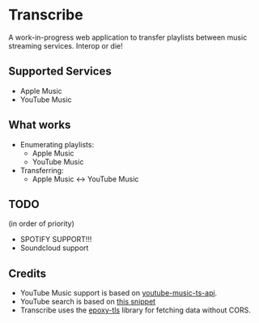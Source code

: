 # Transcribe

A work-in-progress web application to transfer playlists between music streaming services. Interop or die!

## Supported Services

- Apple Music
- YouTube Music

## What works
- Enumerating playlists:
  - Apple Music
  - YouTube Music
- Transferring:
  - Apple Music <-> YouTube Music

## TODO
(in order of priority)

- SPOTIFY SUPPORT!!!
- Soundcloud support

## Credits
- YouTube Music support is based on [youtube-music-ts-api](https://github.com/nickp10/youtube-music-ts-api).
- YouTube search is based on [this snippet](https://github.com/CyrilSLi/cyrilsli.github.io/blob/main/youtube_search_en.html)
- Transcribe uses the [epoxy-tls](https://github.com/MercuryWorkshop/epoxy-tls) library for fetching data without CORS.
